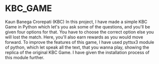 # KBC_GAME
Kaun Banega Crorepati (KBC) In this project, I have made a simple KBC Game in Python which let's you ask some of the questions, and you'll be given four options for that. You have to choose the correct option else you will lost the match. Here, you'll also earn rewards as you would move forward. To improve the features of this game, I have used pyttsx3 module of python, which let speak all the text, that you wanna play, showing the replica of the original KBC Game. I have given the installation process of this module further.
